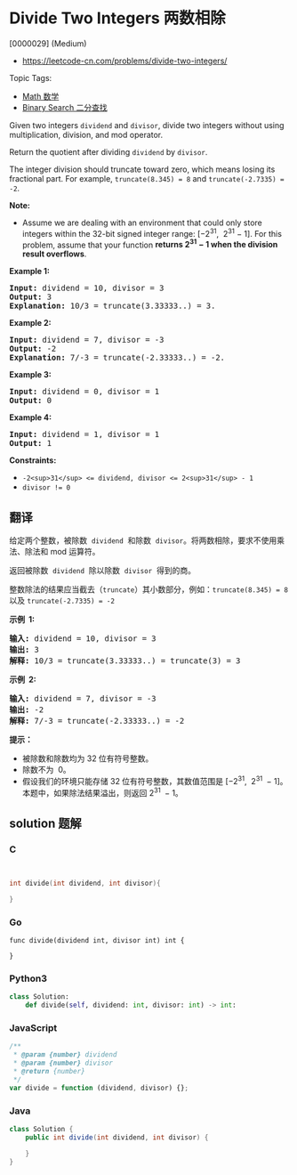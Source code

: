# Divide Two Integers 两数相除

[0000029] (Medium)

- https://leetcode-cn.com/problems/divide-two-integers/

Topic Tags:

- [Math 数学](https://leetcode-cn.com/tag/math/)
- [Binary Search 二分查找](https://leetcode-cn.com/tag/binary-search/)

Given two integers `dividend` and `divisor`, divide two integers without using multiplication, division, and mod operator.

Return the quotient after dividing `dividend` by `divisor`.

The integer division should truncate toward zero, which means losing its fractional part. For example, `truncate(8.345) = 8` and `truncate(-2.7335) = -2`.

**Note:**

- Assume we are dealing with an environment that could only store integers within the 32-bit signed integer range: \[−2<sup>31</sup>,  2<sup>31</sup> − 1\]. For this problem, assume that your function **returns 2<sup>31</sup> − 1 when the division result overflows**.

**Example 1:**

<pre><strong>Input:</strong> dividend = 10, divisor = 3
<strong>Output:</strong> 3
<strong>Explanation:</strong> 10/3 = truncate(3.33333..) = 3.
</pre>

**Example 2:**

<pre><strong>Input:</strong> dividend = 7, divisor = -3
<strong>Output:</strong> -2
<strong>Explanation:</strong> 7/-3 = truncate(-2.33333..) = -2.
</pre>

**Example 3:**

<pre><strong>Input:</strong> dividend = 0, divisor = 1
<strong>Output:</strong> 0
</pre>

**Example 4:**

<pre><strong>Input:</strong> dividend = 1, divisor = 1
<strong>Output:</strong> 1
</pre>

**Constraints:**

- `-2<sup>31</sup> <= dividend, divisor <= 2<sup>31</sup> - 1`
- `divisor != 0`

## 翻译

给定两个整数，被除数  `dividend`  和除数  `divisor`。将两数相除，要求不使用乘法、除法和 mod 运算符。

返回被除数  `dividend`  除以除数  `divisor`  得到的商。

整数除法的结果应当截去（`truncate`）其小数部分，例如：`truncate(8.345) = 8` 以及 `truncate(-2.7335) = -2`

**示例  1:**

<pre><strong>输入:</strong> dividend = 10, divisor = 3
<strong>输出:</strong> 3
<strong>解释: </strong>10/3 = truncate(3.33333..) = truncate(3) = 3</pre>

**示例  2:**

<pre><strong>输入:</strong> dividend = 7, divisor = -3
<strong>输出:</strong> -2
<strong>解释:</strong> 7/-3 = truncate(-2.33333..) = -2</pre>

**提示：**

- 被除数和除数均为 32 位有符号整数。
- 除数不为  0。
- 假设我们的环境只能存储 32 位有符号整数，其数值范围是 \[−2<sup>31</sup>,  2<sup>31&nbsp;</sup> − 1\]。本题中，如果除法结果溢出，则返回 2<sup>31&nbsp;</sup> − 1。

## solution 题解

### C

```c


int divide(int dividend, int divisor){

}
```

### Go

```golang
func divide(dividend int, divisor int) int {

}
```

### Python3

```python
class Solution:
    def divide(self, dividend: int, divisor: int) -> int:
```

### JavaScript

```javascript
/**
 * @param {number} dividend
 * @param {number} divisor
 * @return {number}
 */
var divide = function (dividend, divisor) {};
```

### Java

```java
class Solution {
    public int divide(int dividend, int divisor) {

    }
}
```

